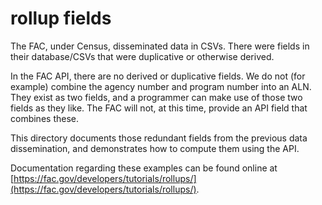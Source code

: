 # rollup fields

The FAC, under Census, disseminated data in CSVs. There were fields in their database/CSVs that were duplicative or otherwise derived.

In the FAC API, there are no derived or duplicative fields. We do not (for example) combine the agency number and program number into an ALN. They exist as two fields, and a programmer can make use of those two fields as they like. The FAC will not, at this time, provide an API field that combines these.

This directory documents those redundant fields from the previous data dissemination, and demonstrates how to compute them using the API.

Documentation regarding these examples can be found online at [https://fac.gov/developers/tutorials/rollups/](https://fac.gov/developers/tutorials/rollups/).